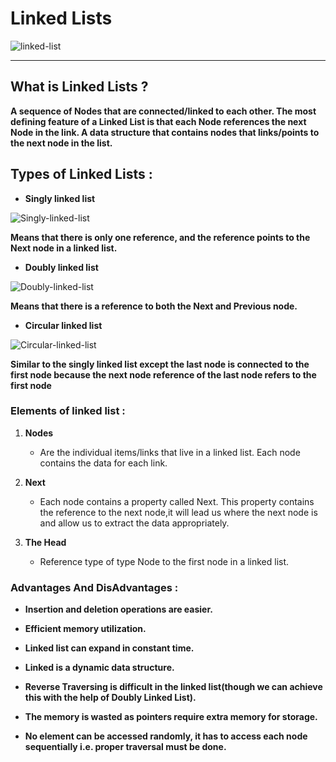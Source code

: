 # **Linked Lists**


![linked-list](https://cdncontribute.geeksforgeeks.org/wp-content/uploads/Linkedlist-2.png)

***


## **What is Linked Lists ?**

**A sequence of Nodes that are connected/linked to each other. The most defining feature of a Linked List is that each Node references the next Node in the link.
A data structure that contains nodes that links/points to the next node in the list.**


## **Types of Linked Lists :**

* **Singly linked list** 

![Singly-linked-list](https://www.bing.com/images/search?view=detailV2&ccid=xkoqNxts&id=A91FEAB4AFB43F255A6F6B1D96AEA151C0304ED8&thid=OIP.xkoqNxtsJGy-Yd7oELxYnQHaDt&mediaurl=https%3A%2F%2Fholycoders.com%2Fcontent%2Fimages%2Fwordpress%2F2020%2F04%2Fsingly-linked-list.png&cdnurl=https%3A%2F%2Fth.bing.com%2Fth%2Fid%2FRc64a2a371b6c246cbe61dee810bc589d%3Frik%3D2E4wwFGhrpYdaw%26pid%3DImgRaw&exph=400&expw=800&q=Doubly+linked+list&simid=608000153251951884&ck=B1CE541E9286CEB3336F999C5253F7EC&selectedindex=0&form=IRPRST&ajaxhist=0&ajaxserp=0&pivotparams=insightsToken%3Dccid_EIwV6eNj*cp_67490B1D2DC60385463387B533155B03*mid_85A1B38674DED1A7B2FA1E17E1CA8BB113618AA9*simid_608043768641443595*thid_OIP.EIwV6eNjtzk2Tcs8dVZGKgHaDt&vt=0&sim=11&iss=VSI&ajaxhist=0&ajaxserp=0)

**Means that there is only one reference, and the reference points to the Next node in a linked list.**


* **Doubly linked list** 

![Doubly-linked-list](https://www.bing.com/images/search?view=detailV2&ccid=EIwV6eNj&id=85A1B38674DED1A7B2FA1E17E1CA8BB113618AA9&thid=OIP.EIwV6eNjtzk2Tcs8dVZGKgHaDt&mediaurl=https%3a%2f%2fholycoders.com%2fcontent%2fimages%2fwordpress%2f2020%2f04%2fDoubly-Linked-List-data-structure.png&cdnurl=https%3a%2f%2fth.bing.com%2fth%2fid%2fR108c15e9e363b739364dcb3c7556462a%3frik%3dqYphE7GLyuEXHg%26pid%3dImgRaw&exph=500&expw=1000&q=Doubly+linked+list&simid=608043768641443595&ck=67490B1D2DC60385463387B533155B03&selectedIndex=30&FORM=IRPRST&ajaxhist=0&ajaxserp=0)


**Means that there is a reference to both the Next and Previous node.**


* **Circular linked list** 

![Circular-linked-list](https://www.bing.com/images/search?view=detailV2&ccid=zYmhtxEj&id=85A1B38674DED1A7B2FA6049D30554CFC4A98E4D&thid=OIP.zYmhtxEj1ZS2Ry9KDN4vAgHaDt&mediaurl=https%3A%2F%2Fholycoders.com%2Fcontent%2Fimages%2Fwordpress%2F2020%2F04%2Fsingly-Circular-Linked-List.png&cdnurl=https%3A%2F%2Fth.bing.com%2Fth%2Fid%2FRcd89a1b71123d594b6472f4a0cde2f02%3Frik%3DTY6pxM9UBdNJYA%26pid%3DImgRaw&exph=500&expw=1000&q=Doubly+linked+list&simid=608032103512302491&ck=A09F6211200CE4712F37D7F6D3D6C69D&selectedindex=1&form=IRPRST&ajaxhist=0&ajaxserp=0&pivotparams=insightsToken%3Dccid_uYt7f%252FdH*cp_B7F77AA7357B9950AA67ADE96ADBDF05*mid_85A1B38674DED1A7B2FA2B7A264A65C82AD15546*simid_608038155119371533*thid_OIP.uYt7f!_dH4BIqOg5ISorBTAHaDt&vt=0&sim=11&iss=VSI&ajaxhist=0&ajaxserp=0)


**Similar to the singly linked list except the last node is connected to the first node because the next node reference of the last node refers to the first node**



### **Elements of linked list :**

1. **Nodes** 

   * Are the individual items/links that live in a linked list. Each node contains the data for each link.

2. **Next** 
 
   * Each node contains a property called Next. This property contains the reference to the next node,it will lead us where the next node is and allow us to extract the data  appropriately.

3. **The Head** 

   * Reference type of type Node to the first node in a linked list.


### **Advantages And DisAdvantages :** 

* **Insertion and deletion operations are easier.**

* **Efficient memory utilization.**

* **Linked list can expand in constant time.**

* **Linked is a dynamic data structure.**

* **Reverse Traversing is difficult in the linked list(though we can achieve this with the help of Doubly Linked List).**

* **The memory is wasted as pointers require extra memory for storage.**

* **No element can be accessed randomly, it has to access each node sequentially i.e. proper traversal must be done.**
